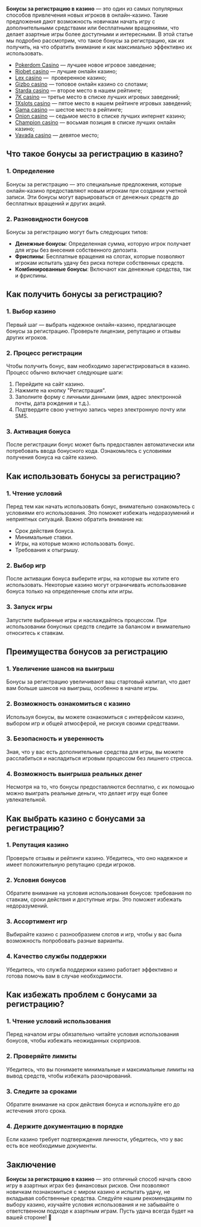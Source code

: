 **Бонусы за регистрацию в казино** — это один из самых популярных способов привлечения новых игроков в онлайн-казино. Такие предложения дают возможность новичкам начать игру с дополнительными средствами или бесплатными вращениями, что делает азартные игры более доступными и интересными. В этой статье мы подробно рассмотрим, что такое бонусы за регистрацию, как их получить, на что обратить внимание и как максимально эффективно их использовать.

* [Pokerdom Casino](https://brandplay.link/FwVc4f) — лучшее новое игровое заведение;
* [Riobet casino](https://brandplay.link/TnjsxFvH) — лучшие онлайн казино;
* [Lex casino](https://brandplay.link/VMqNXPFs) —  проверенное казино;
* [Gizbo casino](https://brandplay.link/rvzLrVLp) — топовое онлайн казино со слотами;
* [Starda casino](https://brandplay.link/HDcDrxLk) — второе место в нашем рейтинге;
* [7K casino](https://brandplay.link/dd46bNgD) — третье место в списке лучших игровых заведений;
* [1Xslots casino](https://brandplay.link/J2ZbqMPZ) — пятое место в нашем рейтинге игровых заведений;
* [Gama casino](https://brandplay.link/RD52jZbL) — шестое место в рейтинге;
* [Onion casino](https://brandplay.link/8LcS6Djb) — седьмое место в списке лучших интернет казино;
* [Champion casino](https://temon-gter.cfd/go/9n8?p56190p303844p3509t17502) — восьмая позиция в списке лучших онлайн казино;
* [Vavada casino](https://vavadapartner.pro/?promo=75590753-cc8b-4c4a-8d71-99b7a2293439-jud\&target=register) — девятое место;

## Что такое бонусы за регистрацию в казино?

### 1. Определение

Бонусы за регистрацию — это специальные предложения, которые онлайн-казино предоставляют новым игрокам при создании учетной записи. Эти бонусы могут варьироваться от денежных средств до бесплатных вращений и других акций.

### 2. Разновидности бонусов

Бонусы за регистрацию могут быть следующих типов:

* **Денежные бонусы**: Определенная сумма, которую игрок получает для игры без внесения собственного депозита.
* **Фриспины**: Бесплатные вращения на слотах, которые позволяют игрокам испытать удачу без риска потери собственных средств.
* **Комбинированные бонусы**: Включают как денежные средства, так и фриспины.

## Как получить бонусы за регистрацию?

### 1. Выбор казино

Первый шаг — выбрать надежное онлайн-казино, предлагающее бонусы за регистрацию. Проверьте лицензии, репутацию и отзывы других игроков.

### 2. Процесс регистрации

Чтобы получить бонус, вам необходимо зарегистрироваться в казино. Процесс обычно включает следующие шаги:

1. Перейдите на сайт казино.
2. Нажмите на кнопку "Регистрация".
3. Заполните форму с личными данными (имя, адрес электронной почты, дата рождения и т.д.).
4. Подтвердите свою учетную запись через электронную почту или SMS.

### 3. Активация бонуса

После регистрации бонус может быть предоставлен автоматически или потребовать ввода бонусного кода. Ознакомьтесь с условиями получения бонуса на сайте казино.

## Как использовать бонусы за регистрацию?

### 1. Чтение условий

Перед тем как начать использовать бонус, внимательно ознакомьтесь с условиями его использования. Это поможет избежать недоразумений и неприятных ситуаций. Важно обратить внимание на:

* Срок действия бонуса.
* Минимальные ставки.
* Игры, на которые можно использовать бонус.
* Требования к отыгрышу.

### 2. Выбор игр

После активации бонуса выберите игры, на которые вы хотите его использовать. Некоторые казино могут ограничивать использование бонуса только на определенные слоты или игры.

### 3. Запуск игры

Запустите выбранные игры и наслаждайтесь процессом. При использовании бонусных средств следите за балансом и внимательно относитесь к ставкам.

## Преимущества бонусов за регистрацию

### 1. Увеличение шансов на выигрыш

Бонусы за регистрацию увеличивают ваш стартовый капитал, что дает вам больше шансов на выигрыш, особенно в начале игры.

### 2. Возможность ознакомиться с казино

Используя бонусы, вы можете ознакомиться с интерфейсом казино, выбором игр и общей атмосферой, не рискуя своими средствами.

### 3. Безопасность и уверенность

Зная, что у вас есть дополнительные средства для игры, вы можете расслабиться и насладиться игровым процессом без лишнего стресса.

### 4. Возможность выигрыша реальных денег

Несмотря на то, что бонусы предоставляются бесплатно, с их помощью можно выиграть реальные деньги, что делает игру еще более увлекательной.

## Как выбрать казино с бонусами за регистрацию?

### 1. Репутация казино

Проверьте отзывы и рейтинги казино. Убедитесь, что оно надежное и имеет положительную репутацию среди игроков.

### 2. Условия бонусов

Обратите внимание на условия использования бонусов: требования по ставкам, сроки действия и доступные игры. Это поможет избежать недоразумений.

### 3. Ассортимент игр

Выбирайте казино с разнообразием слотов и игр, чтобы у вас была возможность попробовать разные варианты.

### 4. Качество службы поддержки

Убедитесь, что служба поддержки казино работает эффективно и готова помочь вам в случае необходимости.

## Как избежать проблем с бонусами за регистрацию?

### 1. Чтение условий использования

Перед началом игры обязательно читайте условия использования бонусов, чтобы избежать неожиданных сюрпризов.

### 2. Проверяйте лимиты

Убедитесь, что вы понимаете минимальные и максимальные лимиты на вывод средств, чтобы избежать разочарований.

### 3. Следите за сроками

Обратите внимание на срок действия бонуса и используйте его до истечения этого срока.

### 4. Держите документацию в порядке

Если казино требует подтверждения личности, убедитесь, что у вас есть все необходимые документы.

## Заключение

**Бонусы за регистрацию в казино** — это отличный способ начать свою игру в азартных играх без финансовых рисков. Они позволяют новичкам познакомиться с миром казино и испытать удачу, не вкладывая собственные средства. Следуйте нашим рекомендациям по выбору казино, изучайте условия использования и не забывайте о ответственном подходе к азартным играм. Пусть удача всегда будет на вашей стороне! 🎉
